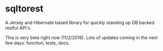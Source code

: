 # sqltorest
A Jersey and Hibernate based library for quickly standing up DB backed restful API's

This is very beta right now (11/2/2016). Lots of updates coming in the next few days: function, tests, docs.
